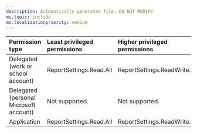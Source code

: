 ```yaml
---
description: Automatically generated file. DO NOT MODIFY
ms.topic: include
ms.localizationpriority: medium
---
```


|Permission type|Least privileged permissions|Higher privileged permissions|
|:---|:---|:---|
|Delegated (work or school account)|ReportSettings.Read.All|ReportSettings.ReadWrite.All|
|Delegated (personal Microsoft account)|Not supported.|Not supported.|
|Application|ReportSettings.Read.All|ReportSettings.ReadWrite.All|


